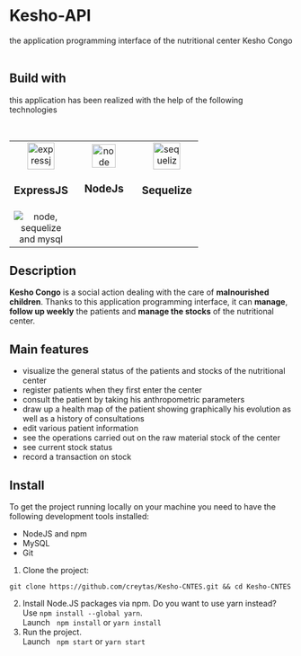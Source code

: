 # Kesho-API
the application programming interface of the nutritional center Kesho Congo <br/><br/>
## Build with
this application has been realized with the help of the following technologies<br/>
<table>
  <tr>  
    <td align="center" width="96">
      <img src="https://ih1.redbubble.net/image.438908244.6144/st,small,507x507-pad,600x600,f8f8f8.u2.jpg" width="48" height="48" alt="expressjs" />
      <h3>ExpressJS</h3>
    </td>&nbsp;&nbsp;
    <td align="center" width="96">
      <img src="https://seeklogo.com/images/N/nodejs-logo-FBE122E377-seeklogo.com.png" width="42" height="42" alt="node" />
      <h3>NodeJs</h3>
    </td>&nbsp;&nbsp;
    <td align="center" width="96">  
      <img src="https://google.github.io/sqlcommenter/images/sequelize-logo.png" width="48" height="48" alt="sequelize" />
      <h3>Sequelize</h3>
    </td>
  </tr>
  <tr>
    <td align="center" width="96"><img src="https://miro.medium.com/v2/resize:fit:736/1*3bMcQcLAE-fPjVEhnY5xsQ.png" alt="node, sequelize and mysql"/></td>
  </tr>
</table>  

## Description
<p>
<strong>Kesho Congo</strong> is a social action dealing with the care of <strong>malnourished children</strong>. Thanks to this application programming interface, it can <strong>manage</strong>, <strong>follow up weekly</strong> the patients and <strong>manage the stocks</strong> of the nutritional center.
</p>

## Main features
- visualize the general status of the patients and stocks of the nutritional center
- register patients when they first enter the center
- consult the patient by taking his anthropometric parameters
- draw up a health map of the patient showing graphically his evolution as well as a history of consultations
- edit various patient information
- see the operations carried out on the raw material stock of the center
- see current stock status
- record a transaction on stock

## Install
To get the project running locally on your machine you need to have the following development tools installed:<br/>
- NodeJS and npm
- MySQL
- Git

1. Clone the project:

```
git clone https://github.com/creytas/Kesho-CNTES.git && cd Kesho-CNTES
```

2. Install Node.JS packages via npm. Do you want to use yarn instead? Use `npm install --global yarn`.<br/>
Launch &nbsp;
`
npm install
`
or
`
yarn install
`
3. Run the project. <br/>
Launch &nbsp;
`
npm start
`
or
`
yarn start
`
